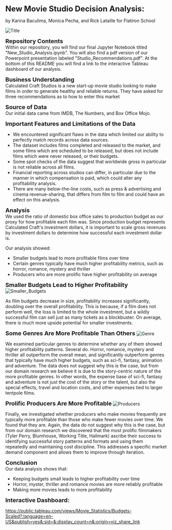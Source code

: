  <font size="+2">**New Movie Studio Decision Analysis:** </font>

by  Karina Baculima, Monica Pecha, and Rick Lataille for Flatiron School

![Title](https://github.com/rjlatail/Phase_2_Repo/blob/main/Images/title.png)

<font size="+1">**Repository Contents**</font>  
Within our repository, you will find our final Jupyter Notebook titled "New_Studio_Analysis.ipynb". You will also find a pdf version of our Powerpoint presentation labeled "Studio_Recommendations.pdf". At the bottom of this README you will find a link to the interactive Tableau dashboard of our analysis.


<font size="+1">**Business Understanding**</font>  
Calculated Craft Studios is a new start-up movie studio looking to make films in order to generate healthy and reliable returns.  They have asked for three recommendations as to how to enter this market

<font size="+1">**Source of Data**</font>  
Our initial data came from IMDB, The Numbers, and Box Office Mojo.

<font size="+1">**Important Features and Limitations of the Data**</font>

- We encountered significant flaws in the data which limited our ability to perfectly match records across data sources.
- The dataset includes films completed and released to the market, and some films which are scheduled to be released, but does not include films which were never released, or their budgets. 
- Some spot checks of the data suggest that worldwide gross in particular is not reliable across all films.
- Financial reporting across studios can differ, in particular due to the manner in which compensation is paid, which could alter any profitability analysis.
- There are many below-the-line costs, such as press & advertising and cinema revenue-sharing, that differs from film to film and could have an effect on this analysis.


<font size="+1">**Analysis**</font>  
We used the ratio of domestic box office sales to production budget as our proxy for how profitable each film was.  Since production budget represents Calculated Craft's investment dollars, it is important to scale gross revenues by investment dollars to determine how successful each investment dollar is.

Our analysis showed:
- Smaller budgets lead to more profitable films over time
- Certain genres typically have much higher profitability metrics, such as horror, romance, mystery and thriller
- Producers who are more prolific have higher profitability on average


<font size="+1">**Smaller Budgets Lead to Higher Profitability**</font>
![Smaller_Budgets](https://github.com/rjlatail/Phase_2_Repo/blob/main/Images/smaller_budgets.png)

As film budgets decrease in size, profitability increases significantly, doubling over the overall profitability.  This is because, if a film does not perform well, the loss is limited to the whole investment, but a wildly successful film can sell just as many tickets as a blockbuster.  On average, there is much more upside potential for smaller investments.


<font size="+1">**Some Genres Are More Profitable Than Others**</font>
![Genre](https://github.com/rjlatail/Phase_2_Repo/blob/main/Images/genre.png)

We examined particular genres to determine whether any of them showed higher profitability patterns.  Several do.  Horror, romance, mystery and thriller all outperform the overall mean, and significantly outperform genres that typically have much higher budgets, such as sci-fi, fantasy, animation and adventure.  The data does not suggest why this is the case, but from our domain research we believe it is due to the story-centric nature of the more profitable genres.  In other words, the expense base of sci-fi, fantasy and adventure is not just the cost of the story or the talent, but also the special effects, travel and location costs, and other expenses tied to larger tentpole films.


<font size="+1">**Prolific Producers Are More Profitable**</font>
![Producers](https://github.com/rjlatail/Phase_2_Repo/blob/main/Images/smaller_budgets.png)

Finally, we investigated whether producers who make movies frequently are typically more profitable than those who make fewer movies over time.  We found that they are.  Again, the data do not suggest why this is the case, but from our domain research we discovered that the most prolific filmmakers (Tyler Perry, Blumhouse, Working Title, Hallmark) ascribe their success to identifying successful story patterns and formats and using them repeatedly and maintaining cost discipline.  This addresses a specific market demand component and allows them to improve through iteration.


<font size="+1">**Conclusion**</font>  
Our data analysis shows that:
- Keeping budgets small leads to higher profitability over time
- Horror, myster, thriller and romance movies are more reliably profitable
- Making more movies leads to more profitability


<font size="+1">**Interactive Dashboard:**</font>  

https://public.tableau.com/views/Movie_Statistics/Budgets-Scaled?:language=en-US&publish=yes&:sid=&:display_count=n&:origin=viz_share_link